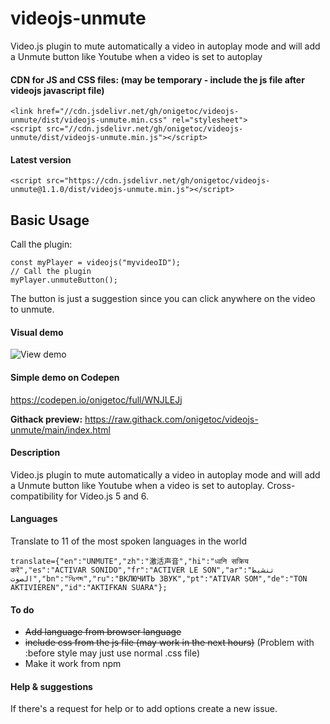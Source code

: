 # videojs-unmute
Video.js plugin to mute automatically a video in autoplay mode and will add a Unmute button like Youtube when a video is set to autoplay


#### CDN for JS and CSS files: (may be temporary - include the js file after videojs javascript file)

    <link href="//cdn.jsdelivr.net/gh/onigetoc/videojs-unmute/dist/videojs-unmute.min.css" rel="stylesheet">
    <script src="//cdn.jsdelivr.net/gh/onigetoc/videojs-unmute/dist/videojs-unmute.min.js"></script>


#### Latest version

    <script src="https://cdn.jsdelivr.net/gh/onigetoc/videojs-unmute@1.1.0/dist/videojs-unmute.min.js"></script>

## Basic Usage  

Call the plugin: 

    const myPlayer = videojs("myvideoID");
    // Call the plugin
    myPlayer.unmuteButton();  
    


The button is just a suggestion since you can click anywhere on the video to unmute.

#### Visual demo
![View demo](https://github.com/onigetoc/videojs-unmute/blob/main/unmuteButon7.gif)

#### Simple demo on Codepen  
https://codepen.io/onigetoc/full/WNJLEJj

**Githack preview:** 
https://raw.githack.com/onigetoc/videojs-unmute/main/index.html

#### Description 
Video.js plugin to mute automatically a video in autoplay mode and will add a Unmute button like Youtube when a video is set to autoplay.
Cross-compatibility for Video.js 5 and 6.

#### Languages 
Translate to 11 of the most spoken languages in the world

    translate={"en":"UNMUTE","zh":"激活声音","hi":"ध्वनि सक्रिय करें","es":"ACTIVAR SONIDO","fr":"ACTIVER LE SON","ar":"تنشيط الصوت","bn":"নিঃশব্দ","ru":"ВКЛЮЧИТЬ ЗВУК","pt":"ATIVAR SOM","de":"TON AKTIVIEREN","id":"AKTIFKAN SUARA"};  

#### To do
* ~~Add language from browser language~~
* ~~include css from the js file (may work in the next hours)~~ (Problem with :before style may just use normal .css file)
* Make it work from npm

#### Help & suggestions 
If there's a request for help or to add options create a new issue.
